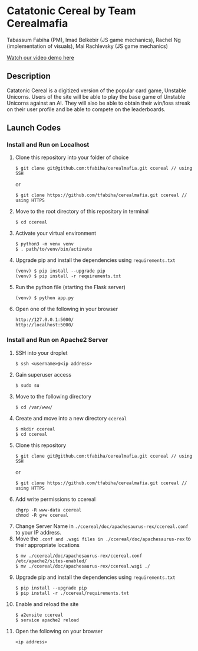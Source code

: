# Catatonic Cereal by Team Cerealmafia

Tabassum Fabiha (PM), Imad Belkebir (JS game mechanics), Rachel Ng (implementation of visuals), Mai Rachlevsky (JS game mechanics)

[Watch our video demo here](https://youtu.be/9pRBHhTHaGg)

## Description

Catatonic Cereal is a digitized version of the popular card game, Unstable Unicorns. Users of the site will be able to play the base game of Unstable Unicorns against an AI. They will also be able to obtain their win/loss streak on their user profile and be able to compete on the leaderboards. 

## Launch Codes

### Install and Run on Localhost

1. Clone this repository into your folder of choice
    ```
    $ git clone git@github.com:tfabiha/cerealmafia.git ccereal // using SSH
    ```
    or
    ```
    $ git clone https://github.com/tfabiha/cerealmafia.git ccereal // using HTTPS
    ```
2. Move to the root directory of this repository in terminal
    ```
    $ cd ccereal
    ```
3. Activate your virtual environment
    ```
    $ python3 -m venv venv
    $ . path/to/venv/bin/activate
    ```
4. Upgrade pip and install the dependencies using `requirements.txt`
    ```
    (venv) $ pip install --upgrade pip
    (venv) $ pip install -r requirements.txt
    ```
5. Run the python file (starting the Flask server)
    ```
    (venv) $ python app.py
    ```
6. Open one of the following in your browser
    ```
    http://127.0.0.1:5000/
    http://localhost:5000/
    ```

### Install and Run on Apache2 Server

1. SSH into your droplet
    ```
    $ ssh <username>@<ip address>
    ```
2. Gain superuser access
    ```
    $ sudo su
    ```
3. Move to the following directory
    ```
    $ cd /var/www/
    ```
4. Create and move into a new directory ```ccereal```
    ```
    $ mkdir ccereal
    $ cd ccereal
    ```
5. Clone this repository
    ```
    $ git clone git@github.com:tfabiha/cerealmafia.git ccereal // using SSH
    ```
    or
    ```
    $ git clone https://github.com/tfabiha/cerealmafia.git ccereal // using HTTPS
    ```
6. Add write permissions to ccereal
    ```
    chgrp -R www-data ccereal
    chmod -R g+w ccereal
    ```
7. Change Server Name in ```./ccereal/doc/apachesaurus-rex/ccereal.conf``` to your IP address.
8. Move the ```.conf and .wsgi files in ./ccereal/doc/apachesaurus-rex``` to their appropriate locations
    ```
    $ mv ./ccereal/doc/apachesaurus-rex/ccereal.conf /etc/apache2/sites-enabled/
    $ mv ./ccereal/doc/apachesaurus-rex/ccereal.wsgi ./
    ```
9. Upgrade pip and install the dependencies using `requirements.txt`
    ```
    $ pip install --upgrade pip
    $ pip install -r ./ccereal/requirements.txt
10. Enable and reload the site
    ```
    $ a2ensite ccereal
    $ service apache2 reload
    ```
11. Open the following on your browser
    ```
    <ip address>
    ```
